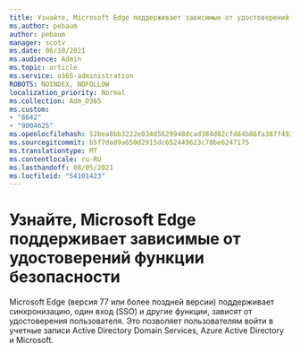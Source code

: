 ```yaml
---
title: Узнайте, Microsoft Edge поддерживает зависимые от удостоверений функции безопасности
ms.author: pebaum
author: pebaum
manager: scotv
ms.date: 06/10/2021
ms.audience: Admin
ms.topic: article
ms.service: o365-administration
ROBOTS: NOINDEX, NOFOLLOW
localization_priority: Normal
ms.collection: Adm_O365
ms.custom:
- "8642"
- "9004625"
ms.openlocfilehash: 52bea8bb3222e034d5629948dcad384d02cfd84b86fa387f493c3ad0abfc069a
ms.sourcegitcommit: b5f7da89a650d2915dc652449623c78be6247175
ms.translationtype: MT
ms.contentlocale: ru-RU
ms.lasthandoff: 08/05/2021
ms.locfileid: "54101423"
---
```

# <a name="learn-how-microsoft-edge-supports-identity-dependent-security-features"></a>Узнайте, Microsoft Edge поддерживает зависимые от удостоверений функции безопасности

Microsoft Edge (версия 77 или более поздней версии) поддерживает синхронизацию, один вход (SSO) и другие функции, зависят от удостоверения пользователя. Это позволяет пользователям войти в учетные записи Active Directory Domain Services, Azure Active Directory и Microsoft.
